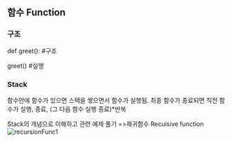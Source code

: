 ## 함수 Function
### 구조
def greet():   #구조

greet() #실행

### Stack
함수안에 함수가 있으면 스택을 쌓으면서 함수가 실행됨.
최종 함수가 종료되면 직전 함수가 실행, 종료, (그 다음 함수 실행 종료)*반복

Stack의 개념으로 이해하고 관련 예제 풀기 =>재귀함수 Reculsive function
![recursionFunc1](https://github.com/user-attachments/assets/c290e2e5-5431-470f-9602-556fc21df44f)
